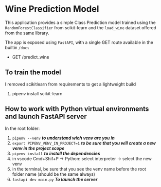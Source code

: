 # Wine Prediction Model

This application provides a simple Class Prediction model trained using the
`RandomForestClassifier` from scikit-learn and the `load_wine` dataset offered from the same library.

The app is exposed using `FastAPI`, with a single GET route available in the builtin `/docs`

- GET /predict_wine

## To train the model

I removed scikitlearn from requirements to get a lightweight build
1. pipenv install scikit-learn


## How to work with Python virtual environments and launch FastAPI server 

In the root folder:

1. `pipenv --venv` ***to understand wich venv are you in***
2. `export PIPENV_VENV_IN_PROJECT=1` ***to be sure that you will create a new venv in the project scope***
3. `pipenv install` ***to install the dependencies***
4. in vscode Cmd+Shif+P -> Python: select interpreter -> select the new venv
5. in the terminal, be sure that you see the venv name before the root folder name (should be the same always)
6. `fastapi dev main.py` ***To launch the server***